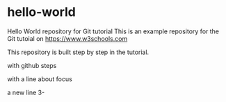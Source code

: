  # hello-world
Hello World repository for Git tutorial
This is an example repository for the Git tutoial on https://www.w3schools.com

This repository is built step by step in the tutorial. 

with github steps

with a line about focus

a new line 3-
